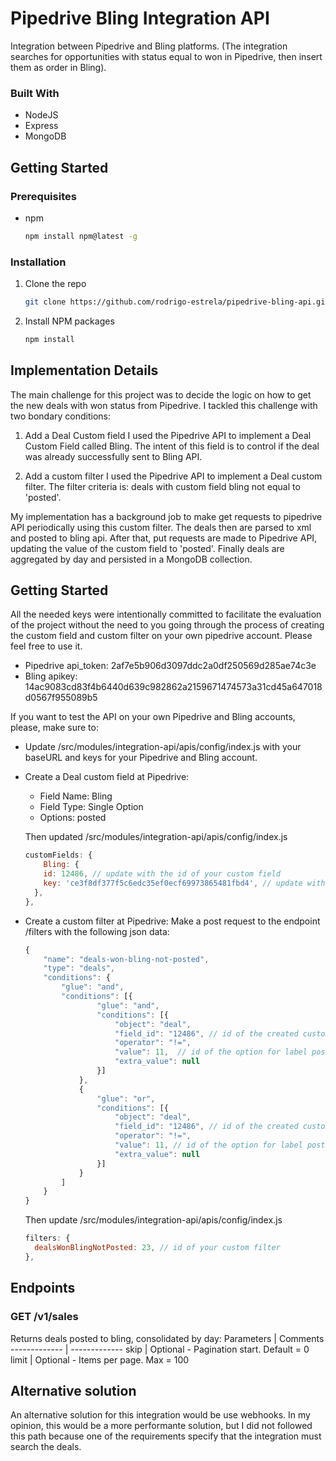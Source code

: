 # Pipedrive Bling Integration API

Integration between Pipedrive and Bling platforms. (The integration searches for opportunities with status equal to won in Pipedrive, then insert them as order in Bling).

### Built With
- NodeJS
- Express
- MongoDB

## Getting Started

### Prerequisites
* npm
  ```sh
  npm install npm@latest -g
  ```

### Installation
1. Clone the repo
   ```sh
   git clone https://github.com/rodrigo-estrela/pipedrive-bling-api.git
   ```
2. Install NPM packages
   ```sh
   npm install
   ```

## Implementation Details
The main challenge for this project was to decide the logic on how to get the new deals with won status from Pipedrive. I tackled this challenge with two bondary conditions:
  1. Add a Deal Custom field
    I used the Pipedrive API to implement a Deal Custom Field called Bling. The intent of this field is to control if the deal was already successfully sent to Bling API.

  2. Add a custom filter
    I used the Pipedrive API to implement a Deal custom filter. The filter criteria is: deals with custom field bling not equal to 'posted'.

My implementation has a background job to make get requests to pipedrive API periodically using this custom filter.
The deals then are parsed to xml and posted to bling api. After that, put requests are made to Pipedrive API, updating the value of the custom field to 'posted'.
Finally deals are aggregated by day and persisted in a MongoDB collection.

## Getting Started
All the needed keys were intentionally committed to facilitate the evaluation of the project without the need to you going through the process of creating the custom field and custom filter on your own pipedrive account. Please feel free to use it.
 - Pipedrive api_token: 2af7e5b906d3097ddc2a0df250569d285ae74c3e
 - Bling apikey: 14ac9083cd83f4b6440d639c982862a2159671474573a31cd45a647018d0567f955089b5


If you want to test the API on your own Pipedrive and Bling accounts, please, make sure to:
  - Update /src/modules/integration-api/apis/config/index.js with your baseURL and keys for your Pipedrive and Bling account.
  - Create a Deal custom field at Pipedrive:
    * Field Name: Bling
    * Field Type: Single Option
    * Options: posted

    Then updated /src/modules/integration-api/apis/config/index.js
      ```js
      customFields: {
          Bling: {
          id: 12486, // update with the id of your custom field
          key: 'ce3f8df377f5c6edc35ef0ecf69973865481fbd4', // update with th key of your custom field
        },
      },
      ```
  - Create a custom filter at Pipedrive:
    Make a post request to the endpoint /filters with the following json data:
      ```js
      {
          "name": "deals-won-bling-not-posted",
          "type": "deals",
          "conditions": {
              "glue": "and",
              "conditions": [{
                      "glue": "and",
                      "conditions": [{
                          "object": "deal",
                          "field_id": "12486", // id of the created custom field
                          "operator": "!=",
                          "value": 11,  // id of the option for label posted
                          "extra_value": null
                      }]
                  },
                  {
                      "glue": "or",
                      "conditions": [{
                          "object": "deal",
                          "field_id": "12486", // id of the created custom field
                          "operator": "!=",
                          "value": 11, // id of the option for label posted
                          "extra_value": null
                      }]
                  }
              ]
          }
      }
      ```

    Then update /src/modules/integration-api/apis/config/index.js
      ```js
      filters: {
        dealsWonBlingNotPosted: 23, // id of your custom filter
      },
      ```

## Endpoints
### GET /v1/sales
Returns deals posted to bling, consolidated by day:
Parameters | Comments
------------- | -------------
skip | Optional - Pagination start. Default = 0
limit  | Optional - Items per page. Max = 100

## Alternative solution
An alternative solution for this integration would be use webhooks. In my opinion, this would be a more performante solution, but I did not followed this path because one of the requirements specify that the integration must search the deals.

